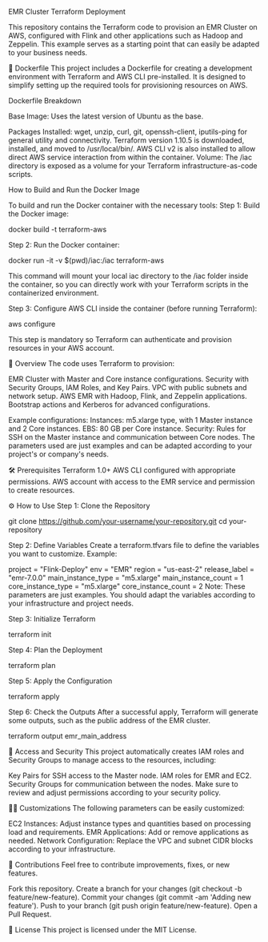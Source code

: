 EMR Cluster Terraform Deployment

This repository contains the Terraform code to provision an EMR Cluster on AWS, configured with Flink and other applications such as Hadoop and Zeppelin. This example serves as a starting point that can easily be adapted to your business needs.

🐳 Dockerfile
This project includes a Dockerfile for creating a development environment with Terraform and AWS CLI pre-installed. It is designed to simplify setting up the required tools for provisioning resources on AWS.

Dockerfile Breakdown

Base Image: Uses the latest version of Ubuntu as the base.

Packages Installed:
wget, unzip, curl, git, openssh-client, iputils-ping for general utility and connectivity.
Terraform version 1.10.5 is downloaded, installed, and moved to /usr/local/bin/.
AWS CLI v2 is also installed to allow direct AWS service interaction from within the container.
Volume: The /iac directory is exposed as a volume for your Terraform infrastructure-as-code scripts.

How to Build and Run the Docker Image

To build and run the Docker container with the necessary tools:
Step 1: Build the Docker image:

docker build -t terraform-aws 

Step 2: Run the Docker container:

docker run -it -v $(pwd)/iac:/iac terraform-aws

This command will mount your local iac directory to the /iac folder inside the container, so you can directly work with your Terraform scripts in the containerized environment.

Step 3: Configure AWS CLI inside the container (before running Terraform):

aws configure

This step is mandatory so Terraform can authenticate and provision resources in your AWS account.

🚀 Overview
The code uses Terraform to provision:

EMR Cluster with Master and Core instance configurations.
Security with Security Groups, IAM Roles, and Key Pairs.
VPC with public subnets and network setup.
AWS EMR with Hadoop, Flink, and Zeppelin applications.
Bootstrap actions and Kerberos for advanced configurations.

Example configurations:
Instances: m5.xlarge type, with 1 Master instance and 2 Core instances.
EBS: 80 GB per Core instance.
Security: Rules for SSH on the Master instance and communication between Core nodes.
The parameters used are just examples and can be adapted according to your project's or company's needs.

🛠️ Prerequisites
Terraform 1.0+
AWS CLI configured with appropriate permissions.
AWS account with access to the EMR service and permission to create resources.

⚙️ How to Use
Step 1: Clone the Repository

git clone https://github.com/your-username/your-repository.git
cd your-repository

Step 2: Define Variables
Create a terraform.tfvars file to define the variables you want to customize.
Example:

project = "Flink-Deploy"
env = "EMR"
region = "us-east-2"
release_label = "emr-7.0.0"
main_instance_type = "m5.xlarge"
main_instance_count = 1
core_instance_type = "m5.xlarge"
core_instance_count = 2
Note: These parameters are just examples. You should adapt the variables according to your infrastructure and project needs.

Step 3: Initialize Terraform

terraform init

Step 4: Plan the Deployment

terraform plan

Step 5: Apply the Configuration

terraform apply

Step 6: Check the Outputs
After a successful apply, Terraform will generate some outputs, such as the public address of the EMR cluster.

terraform output emr_main_address

🔑 Access and Security
This project automatically creates IAM roles and Security Groups to manage access to the resources, including:

Key Pairs for SSH access to the Master node.
IAM roles for EMR and EC2.
Security Groups for communication between the nodes.
Make sure to review and adjust permissions according to your security policy.

🧑‍💻 Customizations
The following parameters can be easily customized:

EC2 Instances: Adjust instance types and quantities based on processing load and requirements.
EMR Applications: Add or remove applications as needed.
Network Configuration: Replace the VPC and subnet CIDR blocks according to your infrastructure.

📑 Contributions
Feel free to contribute improvements, fixes, or new features.

Fork this repository.
Create a branch for your changes (git checkout -b feature/new-feature).
Commit your changes (git commit -am 'Adding new feature').
Push to your branch (git push origin feature/new-feature).
Open a Pull Request.

📝 License
This project is licensed under the MIT License.

